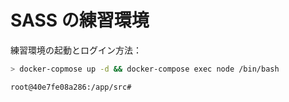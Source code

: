 # SASS の練習環境

練習環境の起動とログイン方法：
```bash
> docker-copmose up -d && docker-compose exec node /bin/bash

root@40e7fe08a286:/app/src#
```


